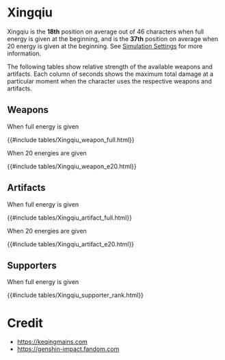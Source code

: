 # Xingqiu

Xingqiu is the **18th** position on average out of 46
characters when full energy is given at the beginning, and is the
**37th** position on average when 20 energy is given at the
beginning. See [Simulation Settings](./simulation_settings.md) for more
information.

The following tables show relative strength of the available weapons and
artifacts. Each column of seconds shows the maximum total damage at a
particular moment when the character uses the respective weapons and
artifacts.

## Weapons

When full energy is given

{{#include tables/Xingqiu_weapon_full.html}}

When 20 energies are given

{{#include tables/Xingqiu_weapon_e20.html}}

## Artifacts

When full energy is given

{{#include tables/Xingqiu_artifact_full.html}}

When 20 energies are given

{{#include tables/Xingqiu_artifact_e20.html}}

## Supporters

When full energy is given

{{#include tables/Xingqiu_supporter_rank.html}}

# Credit

- <https://keqingmains.com>
- <https://genshin-impact.fandom.com>
